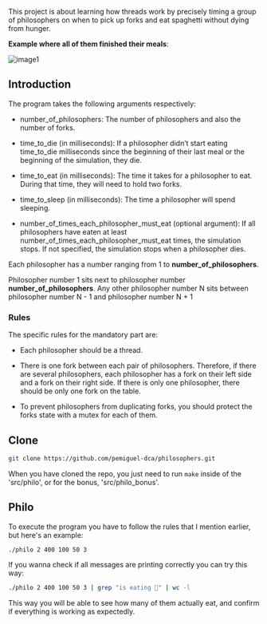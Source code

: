 This project is about learning how threads work by precisely timing a group of philosophers on when to pick up forks and eat spaghetti without dying from hunger.

**Example where all of them finished their meals**:

![image1](https://live.staticflickr.com/65535/52685145303_26e95e633d_b.jpg)

## Introduction

The  program takes the following arguments respectively:

- number_of_philosophers: The number of philosophers and also the number
of forks.

- time_to_die (in milliseconds): If a philosopher didn’t start eating time_to_die
milliseconds since the beginning of their last meal or the beginning of the simulation, they die.

- time_to_eat (in milliseconds): The time it takes for a philosopher to eat.
During that time, they will need to hold two forks.

- time_to_sleep (in milliseconds): The time a philosopher will spend sleeping.

- number_of_times_each_philosopher_must_eat (optional argument): If all
philosophers have eaten at least number_of_times_each_philosopher_must_eat
times, the simulation stops. If not specified, the simulation stops when a
philosopher dies.

Each philosopher has a number ranging from 1 to **number_of_philosophers**.

Philosopher number 1 sits next to philosopher number **number_of_philosophers**.
Any other philosopher number N sits between philosopher number N - 1 and philosopher number N + 1

### Rules

The specific rules for the mandatory part are:
- Each philosopher should be a thread.
- There is one fork between each pair of philosophers. Therefore, if there are several
philosophers, each philosopher has a fork on their left side and a fork on their right
side. If there is only one philosopher, there should be only one fork on the table.

- To prevent philosophers from duplicating forks, you should protect the forks state
with a mutex for each of them.

## Clone

```bash
git clone https://github.com/pemiguel-dca/philosophers.git
```
When you have cloned the repo, you just need to run ```make``` inside of the 'src/philo', or for the bonus, 'src/philo_bonus'.

## Philo

To execute the program you have to follow the rules that I mention earlier, but here's an example:

```bash
./philo 2 400 100 50 3
```

If you wanna check if all messages are printing correctly you can try this way:

```bash
./philo 2 400 100 50 3 | grep "is eating 🍜" | wc -l
```

This way you will be able to see how many of them actually eat, and confirm if everything is working as expectedly.